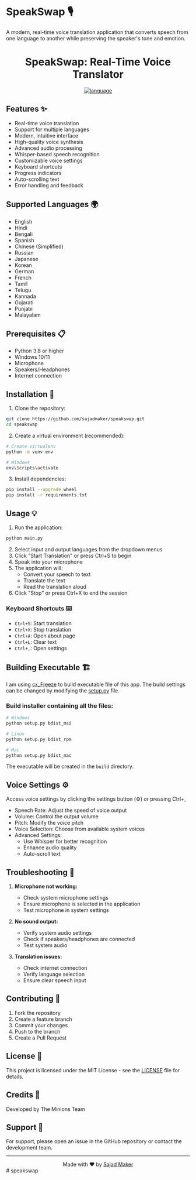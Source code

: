 # SpeakSwap 🎙️

A modern, real-time voice translation application that converts speech from one language to another while preserving the speaker's tone and emotion.

<div align="center">
<h1> SpeakSwap: Real-Time Voice Translator </h1>
<a href="#"><img alt="language" src="https://user-images.githubusercontent.com/132539454/278971782-9453805e-e2e6-4d99-b1de-cf8fcd3e7105.svg"></a>
</div>

## Features ✨

- Real-time voice translation
- Support for multiple languages
- Modern, intuitive interface
- High-quality voice synthesis
- Advanced audio processing
- Whisper-based speech recognition
- Customizable voice settings
- Keyboard shortcuts
- Progress indicators
- Auto-scrolling text
- Error handling and feedback

## Supported Languages 🌍

- English
- Hindi
- Bengali
- Spanish
- Chinese (Simplified)
- Russian
- Japanese
- Korean
- German
- French
- Tamil
- Telugu
- Kannada
- Gujarati
- Punjabi
- Malayalam

## Prerequisites 📋

- Python 3.8 or higher
- Windows 10/11
- Microphone
- Speakers/Headphones
- Internet connection

## Installation 🚀

1. Clone the repository:
```bash
git clone https://github.com/sajadmaker/speakswap.git
cd speakswap
```

2. Create a virtual environment (recommended):
```bash
# Create virtualenv
python -m venv env

# Windows
env\Scripts\activate
```

3. Install dependencies:
```bash
pip install --upgrade wheel
pip install -r requirements.txt
```

## Usage 💡

1. Run the application:
```bash
python main.py
```

2. Select input and output languages from the dropdown menus
3. Click "Start Translation" or press Ctrl+S to begin
4. Speak into your microphone
5. The application will:
   - Convert your speech to text
   - Translate the text
   - Read the translation aloud
6. Click "Stop" or press Ctrl+X to end the session

### Keyboard Shortcuts ⌨️

- `Ctrl+S`: Start translation
- `Ctrl+X`: Stop translation
- `Ctrl+A`: Open about page
- `Ctrl+L`: Clear text
- `Ctrl+,`: Open settings

## Building Executable 🏗️

I am using [cx_Freeze](https://github.com/marcelotduarte/cx_Freeze/tree/main) to build executable file of this app. The build settings can be changed by modifying the [setup.py](setup.py) file.

### Build installer containing all the files:
```bash
# Windows
python setup.py bdist_msi

# Linux
python setup.py bdist_rpm

# Mac
python setup.py bdist_mac
```

The executable will be created in the `build` directory.

## Voice Settings ⚙️

Access voice settings by clicking the settings button (⚙️) or pressing Ctrl+,

- Speech Rate: Adjust the speed of voice output
- Volume: Control the output volume
- Pitch: Modify the voice pitch
- Voice Selection: Choose from available system voices
- Advanced Settings:
  - Use Whisper for better recognition
  - Enhance audio quality
  - Auto-scroll text


## Troubleshooting 🔧

1. **Microphone not working:**
   - Check system microphone settings
   - Ensure microphone is selected in the application
   - Test microphone in system settings

2. **No sound output:**
   - Verify system audio settings
   - Check if speakers/headphones are connected
   - Test system audio

3. **Translation issues:**
   - Check internet connection
   - Verify language selection
   - Ensure clear speech input

## Contributing 🤝

1. Fork the repository
2. Create a feature branch
3. Commit your changes
4. Push to the branch
5. Create a Pull Request

## License 📄

This project is licensed under the MIT License - see the [LICENSE](LICENSE) file for details.

## Credits 👏

Developed by The Minions Team

## Support 💬

For support, please open an issue in the GitHub repository or contact the development team.

---

<div align="center">
Made with ❤️ by <a href="https://github.com/sajadmaker">Sajad Maker</a>
</div>
#   s p e a k s w a p 
 
 
